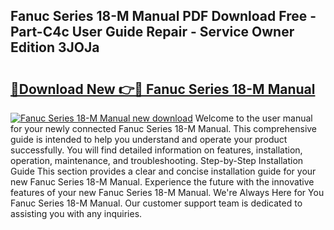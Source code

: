 ## Fanuc Series 18-M Manual PDF Download Free - Part-C4c User Guide Repair - Service Owner Edition 3JOJa

# <h2><a href="http://bc38917.oget.top/?id=Fanuc+Series+18-M+Manual">🔗Download New 👉🔴 Fanuc Series 18-M Manual</a></h2>

[![Fanuc Series 18-M Manual new download](https://i.imgur.com/5g1atiW.png)](http://bc38917.oget.top/?id=Fanuc+Series+18-M+Manual)
Welcome to the user manual for your newly connected Fanuc Series 18-M Manual. This comprehensive guide is intended to help you understand and operate your product successfully. You will find detailed information on features, installation, operation, maintenance, and troubleshooting. Step-by-Step Installation Guide This section provides a clear and concise installation guide for your new Fanuc Series 18-M Manual. Experience the future with the innovative features of your new Fanuc Series 18-M Manual. We're Always Here for You Fanuc Series 18-M Manual. Our customer support team is dedicated to assisting you with any inquiries.
